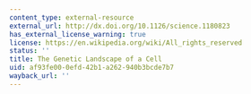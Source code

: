 ```yaml
---
content_type: external-resource
external_url: http://dx.doi.org/10.1126/science.1180823
has_external_license_warning: true
license: https://en.wikipedia.org/wiki/All_rights_reserved
status: ''
title: The Genetic Landscape of a Cell
uid: af93fe00-0efd-42b1-a262-940b3bcde7b7
wayback_url: ''
---
```

